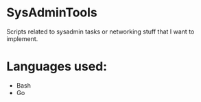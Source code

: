 # SysAdminTools

Scripts related to sysadmin tasks or networking stuff that I want to implement.

# Languages used:

* Bash
* Go
